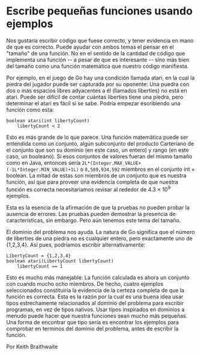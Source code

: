 Escribe pequeñas funciones usando ejemplos
===

Nos gustaría escribir código que fuese correcto, y tener evidencia en mano de que es correcto. Puede ayudar con ambos temas el pensar en el "tamaño" de una función. No en el sentido de la cantidad de código que implementa una función -- a pesar de que es interesante -- sino más bien del tamaño como una función matemática que nuestro código manifiesta.

Por ejemplo, en el juego de Go hay una condición llamada atari, en la cual la piedra del jugador puede ser capturada por su oponente: Una puedra con dos o más espacios libres adyacentes a él (llamados liberties) no está en atari. Puede ser difícil de contar cuántas liberties tiene una piedra, pero determinar el atari es fácil si se sabe. Podría empezar escribiendo una función como esta:

```
boolean atari(int libertyCount)
    libertyCount < 2
```
Esto es más grande de lo que parece. Una función matemática puede ser entendida como un conjunto, algún subconjunto del producto Carteriano de el conjunto que son su dominio (en este caso, un entero) y rango (en este caso, un booleano). Si esos conjuntos de valores fueran del mismo tamaño como en Java, entonces sería `2L*(Integer.MAX_VALUE+(-1L*Integer.MIN_VALUE)+1L)` o `8,589,934,592` miembros en el conjunto int × boolean. La mitad de estas son miembros de un conjunto que es nuestra función, así que para proveer una evidencia completa de que nuestra función es correcta necesitariamos revisar al rededor de 4.3 × 10<sup>9</sup> ejemplos.

Esta es la esencia de la afirmación de que la pruebas no pueden probar la ausencia de errores. Las pruebas pueden demostrar la presencia de características, sin embargo. Pero aún tenemos este tema del tamaño.

El dominio del problema nos ayuda. La natura de Go significa que el número de liberties de una piedra no es cualquier entero, pero exactamente uno de {1,2,3,4}. Así pues, podríamos escribir alternativamente:

```
LibertyCount = {1,2,3,4} 
boolean atari(LibertyCount libertyCount)
    libertyCount == 1
```

Esto es mucho más manejable: La función calculada es ahora un conjunto con cuando mucho ocho miembros. De hecho, cuatro ejemplos seleccionados constituiría la evidencia de la certeza completa de que la función es correcta. Esta es la razón por la cual es una buena idea usar tipos estrechamente relacionados al dominio del problema para escribir programas, en vez de tipos nativos. Usar tipos inspirados en dominios a menudo puede hacer que nuestra funciones sean mucho más pequeñas. Una forma de encontrar que tipo sería es encontrar los ejemplos para comprobar en terminos del dominio del problema, antes de escribir la función.

Por Keith Braithwaite 